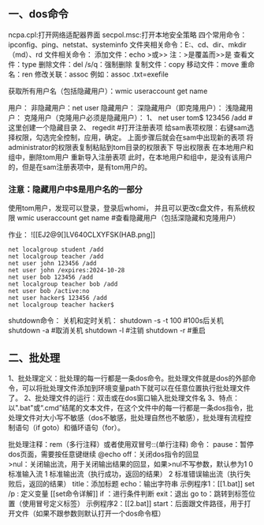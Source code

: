 
## 一、dos命令
ncpa.cpl:打开网络适配器界面
secpol.msc:打开本地安全策略
四个常用命令：ipconfig、ping、netstat、systeminfo
文件夹相关命令：E:、cd、dir、mkdir（md）、rd
文件相关命令：
	添加文件：echo  >或>>  注：>是覆盖而>>是
	查看文件：type
	删除文件：del       /s/q：强制删除
	复制文件：copy
	移动文件：move
	重命名：ren
	修改关联：assoc   例如：assoc  .txt=exefile

获取所有用户名（包括隐藏用户）：wmic useraccount get name

用户：
			非隐藏用户：net user
			隐藏用户：
				深隐藏用户（即克隆用户）：
				浅隐藏用户：
克隆用户（克隆用户必须是隐藏用户）：
1、
net user tom$ 123456 /add   #这里创建一个隐藏目录
2、
regedit  #打开注册表项 
给sam表项权限：右键sam选择权限，勾选完全控制，应用，确定。
上面步骤后就会在sam中出现新的表项
将administrator的权限表复制粘贴到tom目录的权限表下
导出权限表
在本地用户和组中，删除tom用户
重新导入注册表项
此时，在本地用户和组中，是没有该用户的，但是在sam注册表项中，是有tom用户的。
### 注意：隐藏用户中$是用户名的一部分
使用tom用户，发现可以登录，登录后whomi， 并且可以更改c盘文件，有系统权限
wmic useraccount get name #查看隐藏用户（包括深隐藏和克隆用户）


作业：
![[EJ2@9[]LV640CLXYFSK(HAB.png]]
```shell
net localgroup student /add
net localgroup teacher /add
net user john 123456 /add
net user john /expires:2024-10-28
net user bob 123456 /add
net localgroup teacher bob /add
net user bob /active:no
net user hacker$ 123456 /add
net localgroup teacher hacker$
```

shutdown命令：
关机和定时关机：
shutdown  -s -t 100 #100s后关机
shutdown -a  #取消关机
shutdown -l  #注销
shutdown -r #重启 
## 二、批处理
1、批处理定义：批处理的每一行都是一条dos命令。批处理文件就是dos的外部命令，可以将批处理文件添加到环境变量path下就可以在任意位置执行批处理文件了。
2、批处理文件的运行：双击或在dos窗口输入批处理文件名
3、特点：以".bat"或“.cmd”结尾的文本文件，在这个文件中的每一行都是一条dos指令，批处理文件对大小写不敏感（dos不敏感，批处理自然也不敏感），批处理有流程控制语句（if  goto）和循环语句（for）。

批处理注释：rem（多行注释）或者使用双冒号::(单行注释)
命令：
	pause：暂停dos页面，需要按任意键继续
	@echo off：关闭dos指令的回显	
	>nul：关闭输出流，用于关闭输出结果的回显，如果>nul不写参数，默认参为1
				0    标准输入流
				1    标准输出流（执行成功，返回的结果）
				2    标准错误输出流（执行失败后，返回的结果）
	title：添加标题
	echo：输出字符串
			示例程序1：[[1.bat]]
	set /p : 定义变量
			[[set命令详解]]
	if  ：进行条件判断
	exit：退出
	go to：跳转到标签位置（使用冒号定义标签）
			示例程序2：[[2.bat]]
	start：后面跟文件路径，用于打开文件（如果不跟参数则默认打开一个dos命令框）